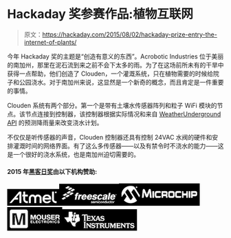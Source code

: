 # Hackaday 奖参赛作品:植物互联网

> 原文：<https://hackaday.com/2015/08/02/hackaday-prize-entry-the-internet-of-plants/>

今年 Hackaday 奖的主题是“创造有意义的东西”。Acrobotic Industries 位于美丽的南加州，那里在泥石流到来之前不会下太多的雨。为了在这场前所未有的干旱中获得一点帮助，他们创造了 Clouden，一个灌溉系统，只在植物需要的时候给院子和公园浇水。对于南加州来说，这显然是一个新奇的概念，而且肯定是一件重要的事情。

Clouden 系统有两个部分。第一个是带有土壤水传感器阵列和粒子 WiFi 模块的节点。该节点连接到控制器，该控制器根据实际情况和来自 [WeatherUnderground API](http://www.wunderground.com/weather/api) 的预测降雨量来改变浇水计划。

不仅仅是听传感器的声音，Clouden 控制器还具有控制 24VAC 水阀的硬件和安排灌溉时间的网络界面。有了这么多传感器——以及有禁令时不浇水的能力——这是一个很好的浇水系统，也是南加州迫切需要的。

#### 2015 年[黑客日奖](http://hackaday.io/prize)由以下机构赞助:

[![](img/8e6c49d55ea91b307d7d191b75ab18c8.png)](http://hackaday.io/atmel)[![](img/6b53a13e67e0346985e237ef126c1bcc.png)](http://hackaday.io/freescale)[![](img/3fe105965ef22414d89f71032d9babee.png)](http://hackaday.io/microchip)[![](img/ebcbe4e97993de26ebcf849e70523a14.png)](http://hackaday.io/mouser)[![](img/15f4f8aaed16b020832d8be6282e47f5.png)](http://hackaday.io/ti)